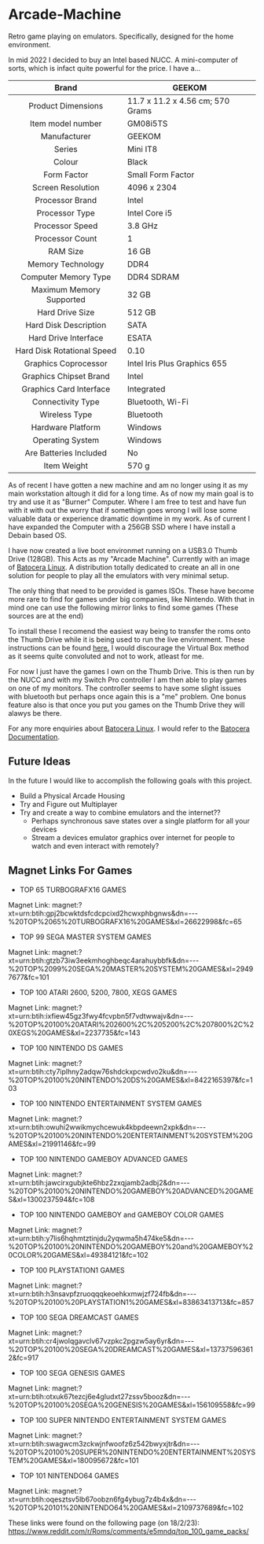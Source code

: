 # Arcade-Machine
Retro game playing on emulators. Specifically, designed for the home environment.

In mid 2022 I decided to buy an Intel based NUCC. A mini-computer of sorts, which is infact quite powerful for the price. I have a...

| Brand  	|                  ‎GEEKOM  	|
|:---:	|---	|
|  Product Dimensions  	|                  ‎11.7 x 11.2 x 4.56 cm; 570 Grams  	|
|  Item model number  	|                  ‎GM08i5TS  	|
|  Manufacturer  	|                  ‎GEEKOM  	|
|  Series  	|                  ‎Mini IT8  	|
|  Colour   	|                  ‎Black  	|
|  Form Factor  	|                  ‎Small Form Factor  	|
|  Screen Resolution  	|                  ‎4096 x 2304  	|
|  Processor Brand  	|                  ‎Intel  	|
|  Processor Type  	|                  ‎Intel Core i5  	|
|  Processor Speed  	|                  ‎3.8 GHz  	|
|  Processor Count  	|                  ‎1  	|
|  RAM Size  	|                  ‎16 GB  	|
|  Memory Technology  	|                  ‎DDR4  	|
|  Computer Memory Type  	|                  ‎DDR4 SDRAM  	|
|  Maximum Memory Supported  	|                  ‎32 GB  	|
|  Hard Drive Size  	|                  ‎512 GB  	|
|  Hard Disk Description  	|                  ‎SATA  	|
|  Hard Drive Interface  	|                  ‎ESATA  	|
|  Hard Disk Rotational Speed  	|                  ‎0.10  	|
|  Graphics Coprocessor  	|                  ‎Intel Iris Plus Graphics 655  	|
|  Graphics Chipset Brand  	|                  ‎Intel  	|
|  Graphics Card Interface  	|                  ‎Integrated  	|
|  Connectivity Type  	|                  ‎Bluetooth, Wi-Fi  	|
|  Wireless Type  	|                  ‎Bluetooth  	|
|  Hardware Platform  	|                  ‎Windows  	|
|  Operating System  	|                  ‎Windows  	|
|  Are Batteries Included  	|                  ‎No  	|
|  Item Weight  	|                  ‎570 g  	|

As of recent I have gotten a new machine and am no longer using it as my main workstation altough it did for a long time. As of now my main goal is to try and use it as "Burner" Computer. Where I am free to test and have fun with it with out the worry that if somethign goes wrong I will lose some valuable data or experience dramatic downtime in my work. As of current I have expanded the Computer with a 256GB SSD where I have install a Debain based OS.

I have now created a live boot environmet running on a USB3.0 Thumb Drive (128GB). This Acts as my "Arcade Machine". Currently with an image of [Batocera Linux](https://batocera.org/). A distribution totally dedicated to create an all in one solution for people to play all the emulators with very minimal setup.

The only thing that need to be provided is games ISOs. These have become more rare to find for games under big companies, like Nintendo. With that in mind one can use the following mirror links to find some games (These sources are at the end)

To install these I recomend the easiest way being to transfer the roms onto the Thumb Drive while it is being used to run the live environment. These instructions can be found [here.](https://wiki.batocera.org/add_games_bios#adding_roms) I would discourage the Virtual Box method as it seems quite convoluted and not to work, atleast for me.

For now I just have the games I own on the Thumb Drive. This is then run by the NUCC and with my Switch Pro controller I am then able to play games on one of my monitors. The controller seems to have some slight issues with bluetooth but perhaps once again this is a "me" problem. One bonus feature also is that once you put you games on the Thumb Drive they will alawys be there.

For any more enquiries about [Batocera Linux](https://batocera.org/). I would refer to the [Batocera Documentation](https://wiki.batocera.org/start).

## Future Ideas

In the future I would like to accomplish the following goals with this project.

- Build a Physical Arcade Housing
- Try and Figure out Multiplayer
- Try and create a way to combine emulators and the internet??
  - Perhaps synchronous save states over a single platform for all your devices
  - Stream a devices emulator graphics over internet for people to watch and even interact with remotely?

## Magnet Links For Games

- TOP 65 TURBOGRAFX16 GAMES

Magnet Link: magnet:?xt=urn:btih:gpj2bcwktdsfcdcpcixd2hcwxphbgnws&dn=---%20TOP%2065%20TURBOGRAFX16%20GAMES&xl=26622998&fc=65

- TOP 99 SEGA MASTER SYSTEM GAMES

Magnet Link: magnet:?xt=urn:btih:gtzb73iw3eekmhoghbeqc4arahuybbfk&dn=---%20TOP%2099%20SEGA%20MASTER%20SYSTEM%20GAMES&xl=29497677&fc=101

- TOP 100 ATARI 2600, 5200, 7800, XEGS GAMES

Magnet Link: magnet:?xt=urn:btih:ixfiew45gz3fwy4fcvpbn5f7vdtwwajv&dn=---%20TOP%20100%20ATARI%202600%2C%205200%2C%207800%2C%20XEGS%20GAMES&xl=2237735&fc=143

- TOP 100 NINTENDO DS GAMES

Magnet Link: magnet:?xt=urn:btih:cty7iplhny2adqw76shdckxpcwdvo2ku&dn=---%20TOP%20100%20NINTENDO%20DS%20GAMES&xl=8422165397&fc=103

- TOP 100 NINTENDO ENTERTAINMENT SYSTEM GAMES

Magnet Link: magnet:?xt=urn:btih:owuhi2wwikmychcewuk4kbpdeewn2xpk&dn=---%20TOP%20100%20NINTENDO%20ENTERTAINMENT%20SYSTEM%20GAMES&xl=21991146&fc=99

- TOP 100 NINTENDO GAMEBOY ADVANCED GAMES

Magnet Link: magnet:?xt=urn:btih:jawcirxgubjkte6hbz2zxqjamb2adbj2&dn=---%20TOP%20100%20NINTENDO%20GAMEBOY%20ADVANCED%20GAMES&xl=1300237594&fc=108

- TOP 100 NINTENDO GAMEBOY and GAMEBOY COLOR GAMES

Magnet Link: magnet:?xt=urn:btih:y7lis6hqhmtztinjdu2yqwma5h474ke5&dn=---%20TOP%20100%20NINTENDO%20GAMEBOY%20and%20GAMEBOY%20COLOR%20GAMES&xl=49384121&fc=102

- TOP 100 PLAYSTATION1 GAMES

Magnet Link: magnet:?xt=urn:btih:h3nsavpfzruoqqqkeoehkxmwjzf724fb&dn=---%20TOP%20100%20PLAYSTATION1%20GAMES&xl=83863413713&fc=857

- TOP 100 SEGA DREAMCAST GAMES

Magnet Link: magnet:?xt=urn:btih:cr4jwolqgavclv67vzpkc2pgzw5ay6yr&dn=---%20TOP%20100%20SEGA%20DREAMCAST%20GAMES&xl=137375963612&fc=917

- TOP 100 SEGA GENESIS GAMES

Magnet Link: magnet:?xt=urn:btih:otxuk67tezcj6e4gludxt27zssv5booz&dn=---%20TOP%20100%20SEGA%20GENESIS%20GAMES&xl=156109558&fc=99

- TOP 100 SUPER NINTENDO ENTERTAINMENT SYSTEM GAMES

Magnet Link: magnet:?xt=urn:btih:swagwcm3zckwjnfwoofz6z542bwyxjtr&dn=---%20TOP%20100%20SUPER%20NINTENDO%20ENTERTAINMENT%20SYSTEM%20GAMES&xl=180095672&fc=101

- TOP 101 NINTENDO64 GAMES

Magnet Link: magnet:?xt=urn:btih:oqesztsv5lb67oobzn6fg4ybug7z4b4x&dn=---%20TOP%20101%20NINTENDO64%20GAMES&xl=2109737689&fc=102

These links were found on the following page (on 18/2/23):
https://www.reddit.com/r/Roms/comments/e5mndq/top_100_game_packs/
